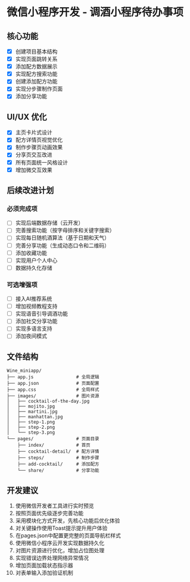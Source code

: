# 微信小程序开发 - 调酒小程序待办事项

## 核心功能
- [x] 创建项目基本结构
- [x] 实现页面跳转关系
- [x] 添加配方数据展示
- [x] 实现配方搜索功能
- [x] 创建添加配方功能
- [x] 实现分步骤制作页面
- [x] 添加分享功能

## UI/UX 优化
- [x] 主页卡片式设计
- [x] 配方详情页视觉优化
- [x] 制作步骤页动画效果
- [x] 分享页交互改进
- [x] 所有页面统一风格设计
- [x] 增加微交互效果

## 后续改进计划
### 必须完成项
- [ ] 实现后端数据存储（云开发）
- [ ] 完善搜索功能（按字母排序和关键字搜索）
- [ ] 实现每日随机酒算法（基于日期和天气）
- [ ] 完善分享功能（生成动态口令和二维码）
- [ ] 添加收藏功能
- [ ] 实现用户个人中心
- [ ] 数据持久化存储

### 可选增强项
- [ ] 接入AI推荐系统
- [ ] 增加视频教程支持
- [ ] 实现语音引导调酒功能
- [ ] 添加社交分享功能
- [ ] 实现多语言支持
- [ ] 添加夜间模式

## 文件结构
```
Wine_miniapp/
├── app.js                # 全局逻辑
├── app.json              # 页面配置
├── app.css               # 全局样式
├── images/               # 图片资源
│   ├── cocktail-of-the-day.jpg
│   ├── mojito.jpg
│   ├── martini.jpg
│   ├── manhattan.jpg
│   ├── step-1.png
│   ├── step-2.png
│   └── step-3.png
└── pages/                # 页面目录
    ├── index/            # 首页
    ├── cocktail-detail/  # 配方详情
    ├── steps/            # 制作步骤
    ├── add-cocktail/     # 添加配方
    └── share/            # 分享功能
```

## 开发建议
1. 使用微信开发者工具进行实时预览
2. 按照页面优先级逐步完善功能
3. 采用模块化方式开发，先核心功能后优化体验
4. 对关键操作使用Toast提示提升用户体验
5. 在pages.json中配置更完整的页面导航栏样式
6. 使用微信小程序云开发实现数据持久化
7. 对图片资源进行优化，增加占位图处理
8. 实现错误边界处理网络异常情况
9. 增加页面加载状态指示器
10. 对表单输入添加验证机制
